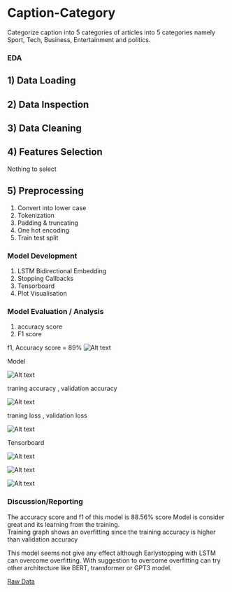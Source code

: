 # Caption-Category

Categorize caption into 5 categories of articles into 5 categories namely Sport, Tech, Business, Entertainment and politics. 


### EDA 
## 1) Data Loading

## 2) Data Inspection

## 3) Data Cleaning

## 4) Features Selection
Nothing to select

## 5) Preprocessing
  
  1) Convert into lower case
  2) Tokenization
  3) Padding & truncating
  4) One hot encoding
  5) Train test split
  
  

### Model Development

1) LSTM Bidirectional Embedding
2) Stopping Callbacks 
3) Tensorboard
4) Plot Visualisation


### Model Evaluation / Analysis

1) accuracy score
2) F1 score 

f1, Accuracy score = 89%
![Alt text](https://github.com/AMMARHAFIZ8/Caption-Category/blob/main/acc.PNG)

Model

![Alt text](https://github.com/AMMARHAFIZ8/Caption-Category/blob/main/plot%20and%20graph/model.png)

traning accuracy , validation accuracy

![Alt text](https://github.com/AMMARHAFIZ8/Caption-Category/blob/main/plot%20and%20graph/Figure%202022-06-23%20235112-%20traning%20validation%20acc.png)

traning loss , validation loss

![Alt text](https://github.com/AMMARHAFIZ8/Caption-Category/blob/main/plot%20and%20graph/Figure%202022-06-23%20235211%20train%20val%20loss.png)

Tensorboard

![Alt text](https://github.com/AMMARHAFIZ8/Caption-Category/blob/main/plot%20and%20graph/Tensorboard.PNG)

![Alt text](https://github.com/AMMARHAFIZ8/Caption-Category/blob/main/plot%20and%20graph/Tensorboard-time-series.PNG)
 
![Alt text](https://github.com/AMMARHAFIZ8/Caption-Category/blob/main/plot%20and%20graph/train.png)


 ### Discussion/Reporting

The accuracy score and f1 of this model is 88.56% score
Model is consider great and its learning from the training.  
Training graph shows an overfitting since the training accuracy is higher  than validation accuracy
     
This model seems not give any effect although Earlystopping with LSTM can overcome overfitting.
With suggestion to overcome overfitting can try other 
architecture like BERT, transformer or GPT3 model.




[Raw Data  ]([http://archive.ics.uci.edu/ml/datasets/Heart+Disease](https://raw.githubusercontent.com/susanli2016/PyCon-Canada-2019-NLP-Tutorial/master/bbc-text.csv))

